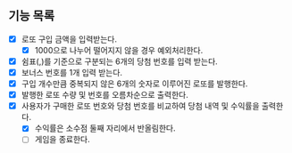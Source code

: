 ## 기능 목록
- [x] 로또 구입 금액을 입력받는다.
  - [x] 1000으로 나누어 떨어지지 않을 경우 예외처리한다.
- [x] 쉼표(,)를 기준으로 구분되는 6개의 당첨 번호를 입력 받는다.
- [x] 보너스 번호를 1개 입력 받는다.
- [x] 구입 개수만큼 중복되지 않은 6개의 숫자로 이루어진 로또를 발행한다.
- [x] 발행한 로또 수량 및 번호를 오름차순으로 출력한다.
- [x] 사용자가 구매한 로또 번호와 당첨 번호를 비교하여 당첨 내역 및 수익률을 출력한다.
  - [x] 수익률은 소수점 둘째 자리에서 반올림한다.
  - [ ] 게임을 종료한다.
